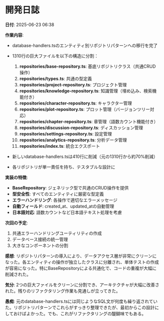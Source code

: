 # 開発日誌

**日付**: 2025-06-23 06:38

**作業内容**:
- database-handlers.tsのエンティティ別リポジトリパターンへの移行を完了
- 1310行の巨大ファイルを以下の構造に分割：
  1. **repositories/base-repository.ts**: 基底リポジトリクラス（共通CRUD操作）
  2. **repositories/types.ts**: 共通の型定義
  3. **repositories/project-repository.ts**: プロジェクト管理
  4. **repositories/knowledge-repository.ts**: 知識管理（埋め込み、検索機能付き）
  5. **repositories/character-repository.ts**: キャラクター管理
  6. **repositories/plot-repository.ts**: プロット管理（バージョンツリー対応）
  7. **repositories/chapter-repository.ts**: 章管理（語数カウント機能付き）
  8. **repositories/discussion-repository.ts**: ディスカッション管理
  9. **repositories/settings-repository.ts**: 設定管理
  10. **repositories/analytics-repository.ts**: 分析データ管理
  11. **repositories/index.ts**: 統合エクスポート

- 新しいdatabase-handlers.tsは410行に削減（元の1310行から約70%削減）
- 各リポジトリが単一責任を持ち、テスタブルな設計に

**実装の特徴**:
- **BaseRepository**: ジェネリック型で共通のCRUD操作を提供
- **型安全性**: すべてのエンティティに厳密な型定義
- **エラーハンドリング**: 各操作で適切なエラーメッセージ
- **自動フィールド**: created_at、updated_atの自動管理
- **日本語対応**: 語数カウントなど日本語テキスト処理を考慮

**次回の予定**:
1. 共通エラーハンドリングユーティリティの作成
2. データベース接続の統一管理
3. 大きなコンポーネントの分割

**感想**: 
リポジトリパターンの導入により、データアクセス層が非常にクリーンになった。各エンティティの操作が独立したクラスに分離され、単体テストの作成が容易になった。特にBaseRepositoryによる共通化で、コードの重複が大幅に削減された。

**気分**: 
2つの巨大ファイルをクリーンに分割でき、アーキテクチャが大幅に改善された。残りのリファクタリング作業も見通しが立ってきた。

**愚痴**: 
元のdatabase-handlers.tsには同じようなSQL文が何度も繰り返されていた。リポジトリパターンでこれらがすっきり整理できたが、最初からこの設計にしておけばよかった。でも、これがリファクタリングの醍醐味でもある。